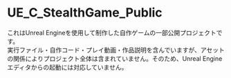 # UE_C_StealthGame_Public
これはUnreal Engineを使用して制作した自作ゲームの一部公開プロジェクトです。  
実行ファイル・自作コード・プレイ動画・作品説明を含んでいますが、アセットの関係によりプロジェクト全体は含まれていません。そのため、Unreal Engine エディタからの起動には対応していません。
